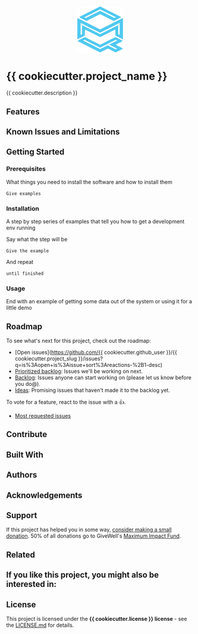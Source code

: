 <h1 align="center">
  <a href="https://github.com/{{ cookiecutter.github_user }}/{{ cookiecutter.project_slug }}">
    <img src="assets/logo.svg" alt="Logo" width="125" height="125">
  </a>
</h1>

# {{ cookiecutter.project_name }}

{{ cookiecutter.description }}

## Features



## Known Issues and Limitations

## Getting Started

### Prerequisites

What things you need to install the software and how to install them

```
Give examples
```

### Installation

A step by step series of examples that tell you how to get a development env running

Say what the step will be

```
Give the example
```

And repeat

```
until finished
```

### Usage

End with an example of getting some data out of the system or using it for a little demo

## Roadmap

To see what's next for this project, check out the roadmap:

- [Open issues](https://github.com/{{ cookiecutter.github_user }}/{{ cookiecutter.project_slug }}/issues?q=is%3Aopen+is%3Aissue+sort%3Areactions-%2B1-desc)
- [Prioritized backlog](https://github.com/marcusolsson/obsidian-projects/issues?q=is%3Aopen+is%3Aissue+label%3Apriority%2Fhigh+sort%3Areactions-%2B1-desc+): Issues we'll be working on next.
- [Backlog](https://github.com/marcusolsson/obsidian-projects/issues?q=is%3Aopen+is%3Aissue+label%3Alifecycle%2Fbacklog+sort%3Areactions-%2B1-desc): Issues anyone can start working on (please let us know before you do@).
- [Ideas](https://github.com/marcusolsson/obsidian-projects/issues?q=is%3Aopen+is%3Aissue+label%3Alifecycle%2Fidea+sort%3Areactions-%2B1-desc): Promising issues that haven't made it to the backlog yet.

To vote for a feature, react to the issue with a :+1:.

- [Most requested issues](https://github.com/marcusolsson/obsidian-projects/issues?q=is%3Aissue+is%3Aopen+sort%3Areactions-%2B1-desc) 

## Contribute



## Built With



## Authors



## Acknowledgements


## Support

If this project has helped you in some way, [consider making a small donation](https://ko-fi.com/quinnmchugh). 50% of all donations go to GiveWell's [Maximum Impact Fund](https://www.givewell.org/top-charities-fund).

## Related

If you like this project, you might also be interested in:
- 

## License

This project is licensed under the **{{ cookiecutter.license }} license** - see the [LICENSE.md](LICENSE.md) for details.


